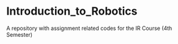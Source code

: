 # Introduction_to_Robotics
A repository with assignment related codes for the IR Course (4th Semester)
